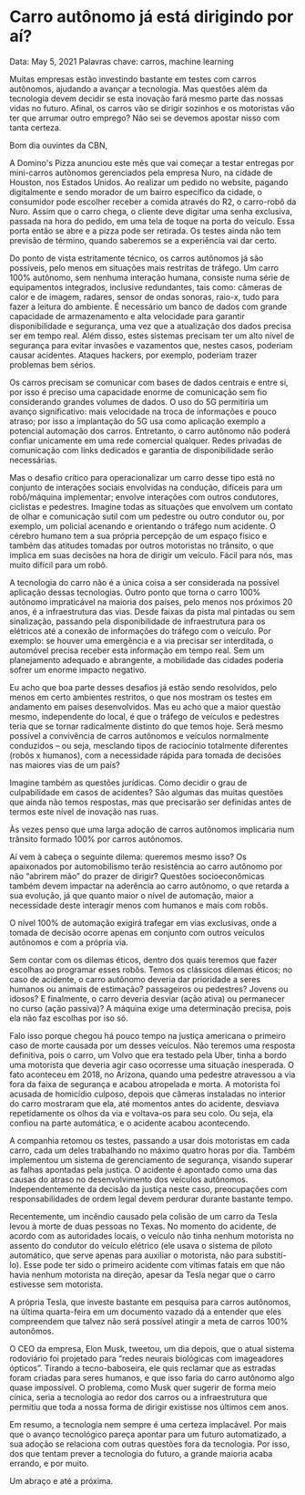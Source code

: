 # Carro autônomo já está dirigindo por aí?

Data: May 5, 2021
Palavras chave: carros, machine learning

Muitas empresas estão investindo bastante em testes com carros autônomos, ajudando a avançar a tecnologia. Mas questões além da tecnologia devem decidir se esta inovação fará mesmo parte das nossas vidas no futuro. Afinal, os carros vão se dirigir sozinhos e os motoristas vão ter que arrumar outro emprego? Não sei se devemos apostar nisso com tanta certeza.

Bom dia ouvintes da CBN,

A Domino's Pizza anunciou este mês que vai começar a testar entregas por mini-carros autônomos gerenciados pela empresa Nuro, na cidade de Houston, nos Estados Unidos. Ao realizar um pedido no website, pagando digitalmente e sendo morador de um bairro específico da cidade, o consumidor pode escolher receber a comida através do R2, o carro-robô da Nuro.  Assim que o carro chega, o cliente deve digitar uma senha exclusiva, passada na hora do pedido, em uma tela de toque na porta do veículo. Essa porta então se abre e a pizza pode ser retirada. Os testes ainda não tem previsão de término, quando saberemos se a experiência vai dar certo.

Do ponto de vista estritamente técnico, os carros autônomos já são possíveis, pelo menos em situações mais restritas de tráfego. Um carro 100% autônomo, sem nenhuma interação humana, consiste numa série de equipamentos integrados, inclusive redundantes, tais como: câmeras de calor e de imagem, radares, sensor de ondas sonoras, raio-x, tudo para fazer a leitura do ambiente. É necessário um banco de dados com grande capacidade de armazenamento e alta velocidade para garantir disponibilidade e segurança, uma vez que a atualização dos dados precisa ser em tempo real. Além disso, estes sistemas precisam ter um alto nível de segurança para evitar invasões e vazamentos que, nestes casos, poderiam causar acidentes. Ataques hackers, por exemplo, poderiam trazer problemas bem sérios.

Os carros precisam se comunicar com bases de dados centrais e entre si, por isso é preciso uma capacidade enorme de comunicação sem fio considerando grandes volumes de dados. O uso do 5G permitiria um avanço significativo: mais velocidade na troca de informações e pouco atraso; por isso a implantação do 5G usa como aplicação exemplo a potencial automação dos carros. Entretanto, o carro autônomo não poderá confiar unicamente em uma rede comercial qualquer. Redes privadas de comunicação com links dedicados e garantia de disponibilidade serão necessárias.

Mas o desafio crítico para operacionalizar um carro desse tipo está no conjunto de interações sociais envolvidas na condução, difíceis para um robô/máquina implementar; envolve interações com outros condutores, ciclistas e pedestres. Imagine todas as situações que envolvem um contato de olhar e comunicação sutil com um pedestre ou outro condutor ou, por exemplo, um policial acenando e orientando o tráfego num acidente. O cérebro humano tem a sua própria percepção de um espaço físico e também das atitudes tomadas por outros motoristas no trânsito, o que implica em suas decisões na hora de dirigir um veículo. Fácil para nós, mas muito difícil para um robô. 

A tecnologia do carro não é a única coisa a ser considerada na possível aplicação dessas tecnologias. Outro ponto que torna o carro 100% autônomo impraticável na maioria dos países, pelo menos nos próximos 20 anos, é a infraestrutura das vias. Desde faixas da pista mal pintadas ou sem sinalização, passando pela disponibilidade de infraestrutura para os elétricos até a conexão de informações do tráfego com o veículo. Por exemplo: se houver uma emergência e a via precisar ser interditada, o automóvel precisa receber esta informação em tempo real.  Sem um planejamento adequado e abrangente, a mobilidade das cidades poderia sofrer um enorme impacto negativo.

Eu acho que boa parte desses desafios já estão sendo resolvidos, pelo menos em certo ambientes restritos, o que nos mostram os testes em andamento em países desenvolvidos. Mas eu acho que a maior questão mesmo, independente do local, é que o tráfego de veículos e pedestres teria que se tornar radicalmente distinto do que temos hoje. Será mesmo possível a convivência de carros autônomos e veículos normalmente conduzidos – ou seja, mesclando tipos de raciocínio totalmente diferentes (robôs x humanos), com a necessidade rápida para tomada de decisões nas maiores vias de um país? 

Imagine também as questões jurídicas. Como decidir o grau de culpabilidade em casos de acidentes? São algumas das muitas questões que ainda não temos respostas, mas que precisarão ser definidas antes de termos este nível de inovação nas ruas.

Às vezes penso que uma larga adoção de carros autônomos implicaria num trânsito formado 100% por carros autônomos.

Aí vem à cabeça o seguinte dilema: queremos mesmo isso? Os apaixonados por automobilismo terão resistência ao carro autônomo por não “abrirem mão” do prazer de dirigir? Questões socioeconômicas também devem impactar na aderência ao carro autônomo, o que retarda a sua evolução, já que quanto maior o nível de automação, maior a necessidade deste interagir menos com humanos e mais com robôs. 

O nível 100% de automação exigirá trafegar em vias exclusivas, onde a tomada de decisão ocorre apenas em conjunto com outros veículos autônomos e com a própria via.

Sem contar com os dilemas éticos, dentro dos quais teremos que fazer escolhas ao programar esses robôs. Temos os clássicos dilemas éticos; no caso de acidente, o carro autônomo deveria dar prioridade a seres humanos ou animais de estimação? passageiros ou pedestres? Jovens ou idosos? E finalmente, o carro deveria desviar (ação ativa) ou permanecer no curso (ação passiva)? A máquina exige uma determinação precisa, pois ela não faz escolhas por iso só. 

Falo isso porque chegou há pouco tempo na justiça americana o primeiro caso de morte causada por um desses veículos. Não teremos uma resposta definitiva, pois o carro, um Volvo que era testado pela Uber, tinha a bordo uma motorista que deveria agir caso ocorresse uma situação inesperada. O fato aconteceu em 2018, no Arizona, quando uma pedestre atravessou a via fora da faixa de segurança e acabou atropelada e morta. A motorista foi acusada de homicídio culposo, depois que câmeras instaladas no interior do carro mostraram que ela, até momentos antes do acidente, desviava repetidamente os olhos da via e voltava-os para seu colo. Ou seja, ela confiou na parte automática, e o acidente acabou acontecendo.

A companhia retomou os testes, passando a usar dois motoristas em cada carro, cada um deles trabalhando no máximo quatro horas por dia. Também implementou um sistema de gerenciamento de segurança, visando superar as falhas apontadas pela justiça. O acidente é apontado como uma das causas do atraso no desenvolvimento dos veículos autônomos. Independentemente da decisão da justiça neste caso, preocupações com responsabilidades de ordem legal devem perdurar durante bastante tempo.

Recentemente, um incêndio causado pela colisão de um carro da Tesla levou à morte de duas pessoas no Texas. No momento do acidente, de acordo com as autoridades locais, o veículo não tinha nenhum motorista no assento do condutor do veículo elétrico (ele usava o sistema de piloto automático, que serve apenas para auxiliar o motorista, não para substití-lo). Esse pode ter sido o primeiro acidente com vítimas fatais em que não havia nenhum motorista na direção, apesar da Tesla negar que o carro estivesse sem motorista. 

A própria Tesla, que investe bastante em pesquisa para carros autônomos, na última quarta-feira em um documento vazado dá a entender que eles compreendem que talvez não será possível atingir a meta de carros 100% autonômos.

O CEO da empresa, Elon Musk, tweetou, um dia depois, que o atual sistema rodoviário foi projetado para “redes neurais biológicas com imageadores ópticos”. Tirando a tecno-baboseira, ele quis reclamar que as estradas foram criadas para seres humanos, e que isso faria do carro autônomo algo quase impossível. O problema, como Musk quer sugerir de forma meio cínica, seria a tecnologia ao redor dos carros ou a infraestrutura que permitiu que toda a nossa forma de dirigir existisse nos últimos cem anos.

Em resumo, a tecnologia nem sempre é uma certeza implacável. Por mais que o avanço tecnológico pareça apontar para um futuro automatizado, a sua adoção se relaciona com outras questões fora da tecnologia. Por isso, dos que tentam prever a tecnologia do futuro, a grande maioria acaba errando, e por muito. 

Um abraço e até a próxima.